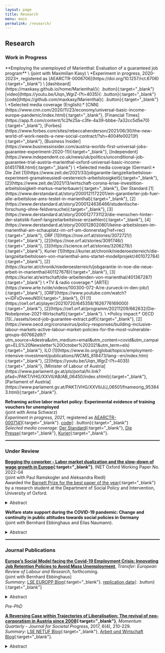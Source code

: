 ```yaml
---
layout: page
title: Research
menu: main
permalink: /research/
---
```


## Research
### Work in Progress
<p> </p>
**Employing the unemployed of Marienthal: Evaluation of a guaranteed job program** \
(joint with Maximilian Kasy) \
*Experiment in progress, 2020-2023*, registered as [AEARCTR-0006706](https://doi.org/10.1257/rct.6706){:target="_blank"} \
[dashboard](https://maxkasy.github.io/home/Marienthal/){: .button}{:target="_blank"} [video](https://youtu.be/Uiqn_WgrZ-I?t=4035){: .button}{:target="_blank"} [code](https://github.com/maxkasy/Marienthal){: .button}{:target="_blank"} \
*Selected media coverage (English):* [CNN](https://www.cnn.com/2020/11/23/economy/universal-basic-income-europe-pandemic/index.html){:target="_blank"}, [Financial Times](https://app.ft.com/content/1c2fe25a-c3fe-4a39-bbbe-7a32cc5d5e70){:target="_blank"}, [Forbes](https://www.forbes.com/sites/rebeccahenderson/2021/06/30/the-new-world-of-work-needs-a-new-social-contract/?sh=4004fe00213f){:target="_blank"}, [Business Insider](https://www.businessinsider.com/austria-worlds-first-universal-jobs-guarantee-experiment-2020-11){:target="_blank"}, [Independent](https://www.independent.co.uk/news/uk/politics/unconditional-job-guarantee-trial-austria-marienthal-oxford-universal-basic-income-b1451788.html){:target="_blank"} \
*Selected media coverage (German):* Die Zeit [1](https://www.zeit.de/2021/33/jobgarantie-langzeitarbeitslose-experiment-gramatneusiedl-oesterreich-arbeitslosigkeit){:target="_blank"}, [2](https://www.zeit.de/2021/13/wirtschaft-corona-krise-investition-arbeitslosigkeit-markus-marterbauer){:target="_blank"}, Der Standard [1](https://www.derstandard.at/story/2000121172201/ein-garantierter-job-fuer-alle-arbeitslose-ams-testet-in-marienthal){:target="_blank"}, [2](https://www.derstandard.at/story/2000124636466/studentische-forschung-ohne-feldversuche){:target="_blank"}, [3](https://www.derstandard.at/story/2000127731123/die-menschen-hinter-der-statistik-fuenf-langzeitarbeitslose-erzaehlen){:target="_blank"}, [4](https://www.derstandard.at/story/2000128020801/keine-arbeitslosen-im-marienthal-am-schauplatz-im-orf-am-donnerstag?ref=rec){:target="_blank"}, ORF [1](https://noe.orf.at/stories/3072721/){:target="_blank"}, [2](https://noe.orf.at/stories/3091746/){:target="_blank"}, [3](https://science.orf.at/stories/3206278/){:target="_blank"}, Kurier [1](https://kurier.at/chronik/niederoesterreich/die-langzeitarbeitslosen-von-marienthal-ams-startet-modellprojekt/401072784){:target="_blank"}, [2](https://kurier.at/chronik/niederoesterreich/jobgarantie-in-noe-die-neue-arbeit-in-marienthal/401127678){:target="_blank"}, [3](https://kurier.at/wirtschaft/die-arbeitenden-von-marienthal/401367287){:target="_blank"} \
*TV & radio coverage:*  [ARTE](https://www.arte.tv/de/videos/100300-072-A/re-zurueck-in-den-job/){:target="_blank"}, [ORF](https://www.youtube.com/watch?v=iDFxDvweuN0){:target="_blank"}, Ö1 [1](https://oe1.orf.at/player/20210720/645358/1626776169000){:target="_blank"}, [2](https://oe1.orf.at/programm/20211209/662632/Die-Nobelpreise-2021-Wirtschaft){:target="_blank"}. \
*Policy impact:* OECD [1](../assets/oecd-job-guarantee-extract.pdf){:target="_blank"}, [2](https://www.oecd.org/coronavirus/policy-responses/building-inclusive-labour-markets-active-labour-market-policies-for-the-most-vulnerable-groups-607662d9/?utm_source=Adestra&utm_medium=email&utm_content=covid&utm_campaign=ELS%20Newsletter%20October%202021&utm_term=els){:target="_blank"}, ILO [1](https://www.ilo.org/global/topics/employment-intensive-investment/publications/WCMS_818473/lang--en/index.htm){:target="_blank"}, [2](https://youtu.be/Uiqn_WgrZ-I?t=4035){:target="_blank"}, [Minister of Labour of Austria](https://www.parlament.gv.at/pls/portal/hi.link?pfad=/PAKT/VHG/XXVII/AB/AB_06450/index.shtml){:target="_blank"}, [Parliament of Austria](https://www.parlament.gv.at/PAKT/VHG/XXVII/J/J_06501/fnameorig_953843.html){:target="_blank"}. 

**Reframing active labor market policy: Experimental evidence of training vouchers for unemployed** \
(joint with Anna Schwarz) \
*Experiment in progress, 2021*, registered as [AEARCTR-0007141](https://doi.org/10.1257/rct.7141){:target="_blank"}. [code](https://github.com/lukaslehner/Vouchers){: .button}{:target="_blank"} \
*Selected media coverage:* [Der Standard](https://www.derstandard.at/story/2000132676619/gutscheine-statt-zwang-fuer-arbeitslose-experiment-beim-ams-zeigt-potenzial){:target="_blank"}, [Die Presse](https://www.diepresse.com/6089439/arbeitsmarktreform-mehr-autonomie-fuer-arbeitslose){:target="_blank"}, [Kurier](https://kurier.at/chronik/niederoesterreich/ams-erfolg-mit-15000-euro-gutscheinen/401861693){:target="_blank"}.

<hr style="border:.25px solid grey">

### Under Review
<p> </p>

**[Begging thy coworker - Labor market dualization and the slow-down of wage growth in Europe](https://www.inet.ox.ac.uk/publications/no-2022-04-begging-thy-coworker-labor-market-dualization-and-the-slow-down-of-wage-growth-in-europe/){:target="_blank"}**, INET Oxford Working Paper No. 2022-04 \
(joint with Paul Ramskogler and Aleksandra Riedl) \
Awarded the [Barnett Prize for the best paper of the year](https://www.spi.ox.ac.uk/article/barnett-prize-winners-2021){:target="_blank"} by a research student at the Department of Social Policy and Intervention, University of Oxford.
<details>
  <summary>Abstract</summary>

Does the structure of labor markets – and the possibility to employ temporary workers – affect aggregate wage growth? After the global financial crisis (GFC) a rich debate had ensued about the reasons for the delayed pick up of wage growth. However, structural labor market aspects remained strangely absent from this discussion. We contribute by incorporating labor market dualization into the standard Phillips curve model to explain wage growth in 30 European countries in the period 2004-2017.

We find that the presence of workers with temporary contracts in Europe’s labor markets slows down aggregate wage growth due to the competition that temporary workers exert on permanent workers. This competition effect is most pronounced in countries, where trade union density is low. Moreover, we establish that labor market dualization has been at least as important in slowing wage growth since the GFC as unemployment, i.e. the observed flattening of the Phillips curve.
</details>
<p> </p>

**Welfare state support during the COVID-19 pandemic: Change and continuity in public attitudes towards social policies in Germany** \
(joint with Bernhard Ebbinghaus and Elias Naumann).
<details>
  <summary>Abstract</summary>
  
Our analysis asks whether the pandemic situation affects welfare state support in Germany. The pandemic has increased the health and income risks calling for welfare state intervention. While increased need, more deservingness, and higher state responsibility during such a crisis would suggest augmented support generally and among those at risk, this might be a short-term effect and cost considerations could reverse this trend. We study public attitudes towards four key social policy areas based on the German Internet Panel (GIP). We use three waves prior and further three waves since the pandemic had been declared in March 2020. The analysis shows both, continuity in the popularity of social policies, in particular health and pensions, and some short-term increase in support for unemployment and family policies. The results after nearly two years suggest rather continuation with some thermostatic short-term boosts in support instead of any long-lasting change.
</details>
<p> </p>

<hr style="border:.25px solid grey">

### Journal Publications
<p> </p>

**[Europe’s Social Model facing the Covid-19 Employment Crisis: Innovating Job Retention Policies to Avoid Mass Unemployment](https://ora.ox.ac.uk/objects/uuid:075cd8b9-96c3-40cd-869d-872f89e16a78)**, *Transfer: European Review of Labour and Research*, forthcoming. \
(joint with Bernhard Ebbinghaus) \
*Summary:* [LSE EUROPP Blog](https://blogs.lse.ac.uk/europpblog/2021/06/01/labour-hoarding-during-the-pandemic-assessing-the-impact-of-job-retention-schemes-in-europe/){:target="_blank"}. [replication data](https://doi.org/10.7910/DVN/9D9F5M){: .button}{:target="_blank"}
<details>
  <summary>Abstract</summary>

Europe faces multiple challenges during the Covid-19 pandemic, including the problem of how to secure jobs and earnings. In our comparative analysis, we explore to what degree European welfare states were capable to respond to this crisis by stabilizing employment and income for working people. While short-time work was a policy tool already partly used in the Great Recession, job retention policies were further expanded or newly introduced across Europe due to the pandemic in 2020. However, cross-national variations persist in the way in which these schemes were designed and implemented across European welfare states, aiming more or less towards labour hoarding to avoid mass dismissal throughout the employment crisis. We distinguish between business support and labour support logics in explaining the variation in job retention policies across Europe. Continental, Mediterranean and Liberal welfare states fostered more labour hoarding than Nordic or Central and Eastern European countries.
</details>
<p> </p>

*Pre-PhD* 

**[A Reversing Case within Trajectories of Liberalisation: The revival of neo-corporatism in Austria since 2008](https://www.momentum-quarterly.org/ojs2/index.php/momentum/article/view/2476){:target="_blank"}**, *Momentum Quarterly - Journal for Societal Progress*, 2017, 6(4), 210-229. \
*Summary:* [LSE NETUF Blog](http://blogs.lse.ac.uk/netuf/2018/01/02/has-austrias-decade-long-revival-of-neo-corporatism-come-to-an-end/?subscribe=success#blog_subscription-2){:target="_blank"}, [Arbeit und Wirtschaft Blog](https://www.awblog.at/ist-oesterreichs-revival-der-sozialpartner-nach-einem-jahrzehnt-am-ende/){:target="_blank"}.
<details>
  <summary>Abstract</summary>

The overall dominating trend of liberalisation, deregulation and privatisation has accelerated since the global economic crisis in 2008. Under the paradigm of competitiveness, a major policy goal has been the implementation of ‘structural reforms’ replacing neo-corporatist practices with market coordination. However, Austria’s coordinating institutions have been strengthened since 2008, contrasting the EU-wide liberalising trend. To explain this puzzle, government members’ biographies since 1983 were analysed, seven elite interviews conducted and official government documents evaluated. Under the logic of access, social partner organisations made active use of a ‘revolving door effect’, placing their employees as ‘interlocking directorates’ in government positions to gain influence on policies. For this ‘power-policy exchange’ social partners defended political compromises of the government and supported the weakened social democratic (SPÖ) and the conservative (ÖVP) party leadership. Such a ‘tactical alliance’ is fragile, as it depends on the interest constellation of actors involved, but outlines the remaining scope for domestic politics in an age of increased liberalising pressures from globalisation and EU integration.
</details>